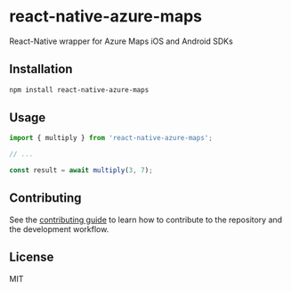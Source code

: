 # react-native-azure-maps

React-Native wrapper for Azure Maps iOS and Android SDKs

## Installation

```sh
npm install react-native-azure-maps
```

## Usage

```js
import { multiply } from 'react-native-azure-maps';

// ...

const result = await multiply(3, 7);
```

## Contributing

See the [contributing guide](CONTRIBUTING.md) to learn how to contribute to the repository and the development workflow.

## License

MIT
